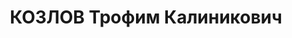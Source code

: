 ---
title: КОЗЛОВ Трофим Калиникович
description: "Род. в 1892, Слуцкий р-н, д. Кленчаны, белорус, из крестьян, обр.: среднее,\
  \ член др.партий с 1927. Проживал: Витебская обл., Меховский р-н, м. Межа. Зоотехник,\
  \ Меховк.райземотдел \n  Арестован 04.08.1937. Обв. по ст. 68а, 69, 70, 76 УК БССР\
  \ - агент гестапо. Приговор: судебный орган, 24.11.1937 – ВМН с конфискацией имущества.\
  \ Расстрелян 24.11.1937. \n  Реабилитирован ВК ВС СССР 20.03.1958"
---